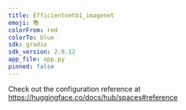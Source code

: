```yaml
---
title: Efficientnetb1_imagenet
emoji: 📚
colorFrom: red
colorTo: blue
sdk: gradio
sdk_version: 2.8.12
app_file: app.py
pinned: false
---
```


Check out the configuration reference at https://huggingface.co/docs/hub/spaces#reference
